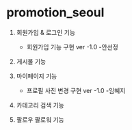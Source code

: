 
# promotion_seoul
1. 회원가입 & 로그인 기능
   + 회원가입 기능 구현 ver -1.0 -안선정

2. 게시물 기능

      
3. 마이페이지 기능
   + 프로필 사진 변경 구현 ver -1.0 -임혜지

4. 카테고리 검색 기능

      
5. 팔로우 팔로워 기능

